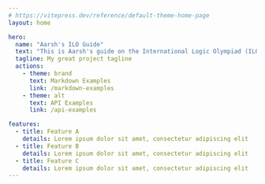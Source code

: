 ```yaml
---
# https://vitepress.dev/reference/default-theme-home-page
layout: home

hero:
  name: "Aarsh's ILO Guide"
  text: "This is Aarsh's guide on the International Logic Olympiad (ILO). After competing in the first two years of its existence, I realized that I had a lot of knowledge which I could pass onto other competitors as the competition hopefully grows. Thus, my guide!"
  tagline: My great project tagline
  actions:
    - theme: brand
      text: Markdown Examples
      link: /markdown-examples
    - theme: alt
      text: API Examples
      link: /api-examples

features:
  - title: Feature A
    details: Lorem ipsum dolor sit amet, consectetur adipiscing elit
  - title: Feature B
    details: Lorem ipsum dolor sit amet, consectetur adipiscing elit
  - title: Feature C
    details: Lorem ipsum dolor sit amet, consectetur adipiscing elit
---
```


